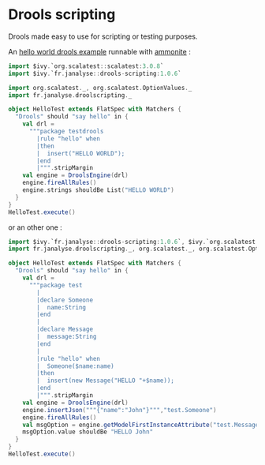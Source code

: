 # Drools scripting
Drools made easy to use for scripting or testing purposes.

An [hello world drools example](https://gist.github.com/dacr/6921d569fd33182da358d6a8e383aa0a) runnable with [ammonite](http://ammonite.io/) :

```scala
import $ivy.`org.scalatest::scalatest:3.0.8`
import $ivy.`fr.janalyse::drools-scripting:1.0.6`

import org.scalatest._, org.scalatest.OptionValues._
import fr.janalyse.droolscripting._

object HelloTest extends FlatSpec with Matchers {
  "Drools" should "say hello" in {
    val drl =
      """package testdrools
        |rule "hello" when
        |then
        |  insert("HELLO WORLD");
        |end
        |""".stripMargin
    val engine = DroolsEngine(drl)
    engine.fireAllRules()
    engine.strings shouldBe List("HELLO WORLD")
  }
}
HelloTest.execute()
```

or an other one :

```scala
import $ivy.`fr.janalyse::drools-scripting:1.0.6`, $ivy.`org.scalatest::scalatest:3.0.8`
import fr.janalyse.droolscripting._, org.scalatest._, org.scalatest.OptionValues._

object HelloTest extends FlatSpec with Matchers {
  "Drools" should "say hello" in {
    val drl =
      """package test
        |
        |declare Someone
        |  name:String
        |end
        |
        |declare Message
        |  message:String
        |end
        |
        |rule "hello" when
        |  Someone($name:name)
        |then
        |  insert(new Message("HELLO "+$name));
        |end
        |""".stripMargin
    val engine = DroolsEngine(drl)
    engine.insertJson("""{"name":"John"}""","test.Someone")
    engine.fireAllRules()
    val msgOption = engine.getModelFirstInstanceAttribute("test.Message", "message")
    msgOption.value shouldBe "HELLO John"
  }
}
HelloTest.execute()
```